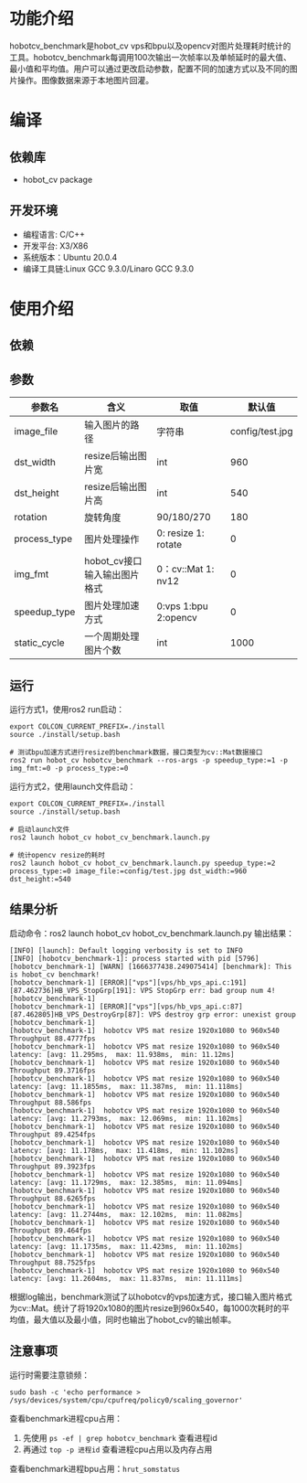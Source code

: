 # 功能介绍

hobotcv_benchmark是hobot_cv vps和bpu以及opencv对图片处理耗时统计的工具。hobotcv_benchmark每调用100次输出一次帧率以及单帧延时的最大值、最小值和平均值。用户可以通过更改启动参数，配置不同的加速方式以及不同的图片操作。图像数据来源于本地图片回灌。

# 编译

## 依赖库

- hobot_cv package

## 开发环境

- 编程语言: C/C++
- 开发平台: X3/X86
- 系统版本：Ubuntu 20.0.4
- 编译工具链:Linux GCC 9.3.0/Linaro GCC 9.3.0


# 使用介绍

## 依赖

## 参数

| 参数名           | 含义                          | 取值                          | 默认值            |
| --------------  | ----------------------------- | ----------------------------- | ----------------- |
| image_file      | 输入图片的路径                 |         字符串                |   config/test.jpg |
| dst_width       | resize后输出图片宽             |          int                  |      960         |
| dst_height      | resize后输出图片高             |          int                  |      540         |
| rotation        | 旋转角度                       |      90/180/270               |      180         |
| process_type    | 图片处理操作                   |   0: resize 1: rotate          |      0           |
| img_fmt         | hobot_cv接口输入输出图片格式    |   0：cv::Mat  1: nv12          |      0           |
| speedup_type    | 图片处理加速方式                |   0:vps 1:bpu 2:opencv        |      0          |
| static_cycle    | 一个周期处理图片个数            |   int                         |      1000         |


## 运行

运行方式1，使用ros2 run启动：

```
export COLCON_CURRENT_PREFIX=./install
source ./install/setup.bash

# 测试bpu加速方式进行resize的benchmark数据，接口类型为cv::Mat数据接口
ros2 run hobot_cv hobotcv_benchmark --ros-args -p speedup_type:=1 -p img_fmt:=0 -p process_type:=0

```

运行方式2，使用launch文件启动：
```
export COLCON_CURRENT_PREFIX=./install
source ./install/setup.bash

# 启动launch文件
ros2 launch hobot_cv hobot_cv_benchmark.launch.py

# 统计opencv resize的耗时
ros2 launch hobot_cv hobot_cv_benchmark.launch.py speedup_type:=2 process_type:=0 image_file:=config/test.jpg dst_width:=960 dst_height:=540

```

## 结果分析
启动命令：ros2 launch hobot_cv hobot_cv_benchmark.launch.py
输出结果：
```
[INFO] [launch]: Default logging verbosity is set to INFO
[INFO] [hobotcv_benchmark-1]: process started with pid [5796]
[hobotcv_benchmark-1] [WARN] [1666377438.249075414] [benchmark]: This is hobot_cv benchmark!
[hobotcv_benchmark-1] [ERROR]["vps"][vps/hb_vps_api.c:191] [87.462736]HB_VPS_StopGrp[191]: VPS StopGrp err: bad group num 4!
[hobotcv_benchmark-1]
[hobotcv_benchmark-1] [ERROR]["vps"][vps/hb_vps_api.c:87] [87.462805]HB_VPS_DestroyGrp[87]: VPS destroy grp error: unexist group
[hobotcv_benchmark-1]
[hobotcv_benchmark-1]  hobotcv VPS mat resize 1920x1080 to 960x540 Throughput 88.4777fps
[hobotcv_benchmark-1]  hobotcv VPS mat resize 1920x1080 to 960x540 latency: [avg: 11.295ms,  max: 11.938ms,  min: 11.12ms]
[hobotcv_benchmark-1]  hobotcv VPS mat resize 1920x1080 to 960x540 Throughput 89.3716fps
[hobotcv_benchmark-1]  hobotcv VPS mat resize 1920x1080 to 960x540 latency: [avg: 11.1855ms,  max: 11.387ms,  min: 11.118ms]
[hobotcv_benchmark-1]  hobotcv VPS mat resize 1920x1080 to 960x540 Throughput 88.586fps
[hobotcv_benchmark-1]  hobotcv VPS mat resize 1920x1080 to 960x540 latency: [avg: 11.2793ms,  max: 12.069ms,  min: 11.102ms]
[hobotcv_benchmark-1]  hobotcv VPS mat resize 1920x1080 to 960x540 Throughput 89.4254fps
[hobotcv_benchmark-1]  hobotcv VPS mat resize 1920x1080 to 960x540 latency: [avg: 11.178ms,  max: 11.418ms,  min: 11.102ms]
[hobotcv_benchmark-1]  hobotcv VPS mat resize 1920x1080 to 960x540 Throughput 89.3923fps
[hobotcv_benchmark-1]  hobotcv VPS mat resize 1920x1080 to 960x540 latency: [avg: 11.1729ms,  max: 12.385ms,  min: 11.094ms]
[hobotcv_benchmark-1]  hobotcv VPS mat resize 1920x1080 to 960x540 Throughput 88.6265fps
[hobotcv_benchmark-1]  hobotcv VPS mat resize 1920x1080 to 960x540 latency: [avg: 11.2744ms,  max: 12.102ms,  min: 11.082ms]
[hobotcv_benchmark-1]  hobotcv VPS mat resize 1920x1080 to 960x540 Throughput 89.464fps
[hobotcv_benchmark-1]  hobotcv VPS mat resize 1920x1080 to 960x540 latency: [avg: 11.1735ms,  max: 11.423ms,  min: 11.102ms]
[hobotcv_benchmark-1]  hobotcv VPS mat resize 1920x1080 to 960x540 Throughput 88.7525fps
[hobotcv_benchmark-1]  hobotcv VPS mat resize 1920x1080 to 960x540 latency: [avg: 11.2604ms,  max: 11.837ms,  min: 11.111ms]

```
根据log输出，benchmark测试了以hobotcv的vps加速方式，接口输入图片格式为cv::Mat。统计了将1920x1080的图片resize到960x540，每1000次耗时的平均值，最大值以及最小值，同时也输出了hobot_cv的输出帧率。

## 注意事项

运行时需要注意锁频：
```
sudo bash -c 'echo performance > /sys/devices/system/cpu/cpufreq/policy0/scaling_governor'
```

查看benchmark进程cpu占用：
1. 先使用 `ps -ef | grep hobotcv_benchmark` 查看进程id
2. 再通过 `top -p 进程id` 查看进程cpu占用以及内存占用

查看benchmark进程bpu占用：`hrut_somstatus`
